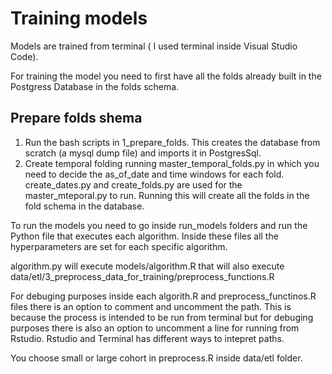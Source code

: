 # Training models
Models are trained from terminal ( I used terminal inside Visual Studio Code). 

For training the model you need to first have all the folds already built in the Postgress Database in the folds schema.

## Prepare folds shema
1. Run the bash scripts in 1_prepare_folds. This creates the database from scratch (a mysql dump file) and imports it in PostgresSql.
2. Create temporal folding running master_temporal_folds.py in which you need to decide the as_of_date and time windows for each fold. create_dates.py and create_folds.py are used for the master_mteporal.py to run. Running this will create all the folds in the fold schema in the database.

To run the models you need to go inside run_models folders and run the Python file that executes each algorithm. Inside these files all the hyperparameters are set for each specific algorithm.

algorithm.py will execute models/algorithm.R that will also execute data/etl/3_preprocess_data_for_training/preprocess_functions.R 

For debuging purposes inside each algorith.R and preprocess_functinos.R files there is an option to comment and uncomment the path. This is because the process is intended to be run from terminal but for debuging purposes there is also an option to uncomment a line for running from Rstudio. Rstudio and Terminal has different ways to intepret paths.

You choose small or large cohort in preprocess.R inside data/etl folder.





